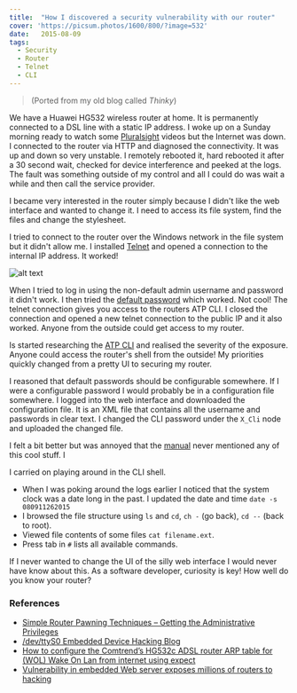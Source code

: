 ```yaml
---
title:  "How I discovered a security vulnerability with our router"
cover: 'https://picsum.photos/1600/800/?image=532'
date:   2015-08-09
tags:
  - Security
  - Router
  - Telnet
  - CLI
---
```


> (Ported from my old blog called _Thinky_)

We have a Huawei HG532 wireless router at home. It is permanently connected to a DSL line with a static IP address. I woke up on a Sunday morning ready to watch some [Pluralsight](https://www.pluralsight.com/) videos but the Internet was down. I connected to the router via HTTP and diagnosed the connectivity. It was up and down so very unstable. I remotely rebooted it, hard rebooted it after a 30 second wait, checked for device interference and peeked at the logs. The fault was something outside of my control and all I could do was wait a while and then call the service provider.

I became very interested in the router simply because I didn't like the web interface and wanted to change it. I need to access its file system, find the files and change the stylesheet.

I tried to connect to the router over the Windows network in the file system but it didn't allow me. I installed [Telnet](https://en.wikipedia.org/wiki/Telnet) and opened a connection to the internal IP address. It worked!

![alt text](/assets/posts/2015-08-09-router-telnet-shell.png "Telnet to Router - ATP CLI")

When I tried to log in using the non-default admin username and password it didn't work. I then tried the [default password](http://portforward.com/default_username_password/Huawei.htm) which worked. Not cool! The telnet connection gives you access to the routers ATP CLI. I closed the connection and opened a new telnet connection to the public IP and it also worked. Anyone from the outside could get access to my router.

Is started researching the [ATP CLI](https://huaweihg612hacking.wordpress.com/2011/07/17/the-atp-cli-and-equipcmd/) and realised the severity of the exposure. Anyone could access the router's shell from the outside! My priorities quickly changed from a pretty UI to securing my router.

I reasoned that default passwords should be configurable somewhere. If I were a configurable password I would probably be in a configuration file somewhere. I logged into the web interface and downloaded the configuration file. It is an XML file that contains all the username and passwords in clear text. I changed the CLI password under the `X_Cli` node and uploaded the changed file.

I felt a bit better but was annoyed that the [manual](http://www.manualsbase.com/manual/238143/network_router/huawei/huawei_technologies_network_router_hg532/) never mentioned any of this cool stuff. I

I carried on playing around in the CLI shell.

* When I was poking around the logs earlier I noticed that the system clock was a date long in the past. I updated the date and time `date -s 080911262015`
* I browsed the file structure using `ls` and `cd`, `ch -` (go back), `cd --` (back to root).
* Viewed file contents of some files `cat filename.ext`.
* Press tab in `#` lists all available commands.

If I never wanted to change the UI of the silly web interface I would never have know about this. As a software developer, curiosity is key! How well do you know your router?

### References

* [Simple Router Pawning Techniques – Getting the Administrative Privileges](http://resources.infosecinstitute.com/router-pawning/)
* [/dev/ttyS0 Embedded Device Hacking Blog](http://www.devttys0.com/blog/)
* [How to configure the Comtrend’s HG532c ADSL router ARP table for (WOL) Wake On Lan from internet using expect](http://www.elsotanillo.net/2012/05/how-to-configure-the-comtrends-hg532c-adsl-router-arp-table-for-wol-wake-on-lan-from-internet-using-expect/)
* [Vulnerability in embedded Web server exposes millions of routers to hacking](http://www.pcworld.com/article/2861232/vulnerability-in-embedded-web-server-exposes-millions-of-routers-to-hacking.html)

